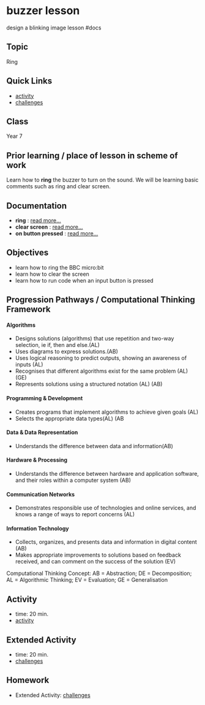 # buzzer lesson 

design a blinking image lesson #docs

## Topic 

Ring

## Quick Links

* [activity](/lessons/buzzer/activity)
* [challenges](/lessons/buzzer/challenges)

## Class

Year 7

## Prior learning / place of lesson in scheme of work

Learn how to **ring** the buzzer to turn on the sound. We will be learning basic comments such as ring and clear screen.

## Documentation

* **ring** : [read more...](/reference/music/ring)
* **clear screen** : [read more...](/reference/basic/clear-screen)
* **on button pressed** : [read more...](/reference/input/on-button-pressed)

## Objectives

* learn how to ring the BBC micro:bit
* learn how to clear the screen
* learn how to run code when an input button is pressed

## Progression Pathways / Computational Thinking Framework

#### Algorithms

* Designs solutions (algorithms) that use repetition and two-way  selection, ie if, then and else.(AL)
* Uses diagrams to express solutions.(AB)
*  Uses logical reasoning to predict  outputs, showing an awareness of inputs (AL)
* Recognises that different algorithms exist for the same problem (AL) (GE)
* Represents solutions using a structured notation (AL) (AB)

#### Programming & Development

* Creates programs that implement algorithms to achieve given goals (AL)
* Selects the appropriate data types(AL) (AB

#### Data & Data Representation

* Understands the difference between data and information(AB)

#### Hardware & Processing

* Understands the difference between hardware and application software, and their roles within a computer system (AB)

#### Communication Networks

* Demonstrates responsible use of technologies and online services, and knows a range of ways to report concerns (AL)

#### Information Technology

* Collects, organizes, and presents data and information in digital content (AB)
* Makes appropriate improvements to solutions based on feedback received, and can comment on the success of the solution (EV)

Computational Thinking Concept: AB = Abstraction; DE = Decomposition; AL = Algorithmic Thinking; EV = Evaluation; GE = Generalisation

## Activity

* time: 20 min.
* [activity](/lessons/buzzer/activity)

## Extended Activity

* time: 20 min.
* [challenges](/lessons/buzzer/challenges)

## Homework

* Extended Activity: [challenges](/lessons/buzzer/challenges)

